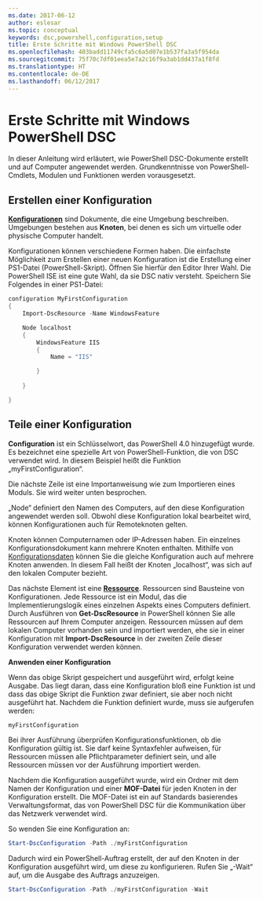 ```yaml
---
ms.date: 2017-06-12
author: eslesar
ms.topic: conceptual
keywords: dsc,powershell,configuration,setup
title: Erste Schritte mit Windows PowerShell DSC
ms.openlocfilehash: 403badd11749cfa5c6a5d07e1b537fa3a5f954da
ms.sourcegitcommit: 75f70c7df01eea5e7a2c16f9a3ab1dd437a1f8fd
ms.translationtype: HT
ms.contentlocale: de-DE
ms.lasthandoff: 06/12/2017
---
```

# <a name="getting-started-with-powershell-desired-state-configuration"></a>Erste Schritte mit Windows PowerShell DSC #

In dieser Anleitung wird erläutert, wie PowerShell DSC-Dokumente erstellt und auf Computer angewendet werden. Grundkenntnisse von PowerShell-Cmdlets, Modulen und Funktionen werden vorausgesetzt. 


## <a name="create-a-configuration"></a>Erstellen einer Konfiguration ##

[**Konfigurationen**](https://msdn.microsoft.com/en-us/powershell/dsc/configurations) sind Dokumente, die eine Umgebung beschreiben. Umgebungen bestehen aus **Knoten**, bei denen es sich um virtuelle oder physische Computer handelt. 

Konfigurationen können verschiedene Formen haben. Die einfachste Möglichkeit zum Erstellen einer neuen Konfiguration ist die Erstellung einer PS1-Datei (PowerShell-Skript). Öffnen Sie hierfür den Editor Ihrer Wahl. Die PowerShell ISE ist eine gute Wahl, da sie DSC nativ versteht. Speichern Sie Folgendes in einer PS1-Datei:

```powershell
configuration MyFirstConfiguration
{
    Import-DscResource -Name WindowsFeature

    Node localhost
    {
        WindowsFeature IIS
        {
            Name = "IIS"

        }
        
    }

}
```
## <a name="parts-of-a-configuration"></a>Teile einer Konfiguration ##
**Configuration** ist ein Schlüsselwort, das PowerShell 4.0 hinzugefügt wurde. Es bezeichnet eine spezielle Art von PowerShell-Funktion, die von DSC verwendet wird. In diesem Beispiel heißt die Funktion „myFirstConfiguration“. 

Die nächste Zeile ist eine Importanweisung wie zum Importieren eines Moduls. Sie wird weiter unten besprochen.

„Node“ definiert den Namen des Computers, auf den diese Konfiguration angewendet werden soll. Obwohl diese Konfiguration lokal bearbeitet wird, können Konfigurationen auch für Remoteknoten gelten. 

Knoten können Computernamen oder IP-Adressen haben. Ein einzelnes Konfigurationsdokument kann mehrere Knoten enthalten. Mithilfe von [Konfigurationsdaten](https://msdn.microsoft.com/en-us/powershell/dsc/configdata) können Sie die gleiche Konfiguration auch auf mehrere Knoten anwenden. In diesem Fall heißt der Knoten „localhost“, was sich auf den lokalen Computer bezieht. 

Das nächste Element ist eine [**Ressource**](https://msdn.microsoft.com/en-us/powershell/dsc/resources). Ressourcen sind Bausteine von Konfigurationen. Jede Ressource ist ein Modul, das die Implementierungslogik eines einzelnen Aspekts eines Computers definiert. Durch Ausführen von **Get-DscResource** in PowerShell können Sie alle Ressourcen auf Ihrem Computer anzeigen. Ressourcen müssen auf dem lokalen Computer vorhanden sein und importiert werden, ehe sie in einer Konfiguration mit **Import-DscResource** in der zweiten Zeile dieser Konfiguration verwendet werden können. 

**Anwenden einer Konfiguration**

Wenn das obige Skript gespeichert und ausgeführt wird, erfolgt keine Ausgabe. Das liegt daran, dass eine Konfiguration bloß eine Funktion ist und dass das obige Skript die Funktion zwar definiert, sie aber noch nicht ausgeführt hat. Nachdem die Funktion definiert wurde, muss sie aufgerufen werden:
```powershell
myFirstConfiguration
```

Bei ihrer Ausführung überprüfen Konfigurationsfunktionen, ob die Konfiguration gültig ist. Sie darf keine Syntaxfehler aufweisen, für Ressourcen müssen alle Pflichtparameter definiert sein, und alle Ressourcen müssen vor der Ausführung importiert werden.

Nachdem die Konfiguration ausgeführt wurde, wird ein Ordner mit dem Namen der Konfiguration und einer **MOF-Datei** für jeden Knoten in der Konfiguration erstellt. Die MOF-Datei ist ein auf Standards basierendes Verwaltungsformat, das von PowerShell DSC für die Kommunikation über das Netzwerk verwendet wird.

So wenden Sie eine Konfiguration an:
```powershell
Start-DscConfiguration -Path ./myFirstConfiguration
```
Dadurch wird ein PowerShell-Auftrag erstellt, der auf den Knoten in der Konfiguration ausgeführt wird, um diese zu konfigurieren. Rufen Sie „-Wait“ auf, um die Ausgabe des Auftrags anzuzeigen. 
```powershell
Start-DscConfiguration -Path ./myFirstConfiguration -Wait
```

